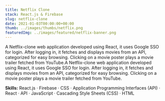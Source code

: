 ```yaml
---
title: Netflix Clone
stack: React.js & Firebase
slug: netflix-clone
date: 2021-01-03T00:00:00+00:00
thumb: ../images/thumbs/netflix.png
featuredImg: ../images/featured/netflix-banner.png
---
```


A Netflix-clone web application developed using React, it uses Google SSO for login. After logging in, it fetches and displays movies from an API, categorized for easy browsing. Clicking on a movie poster plays a movie trailer fetched from YouTube.A Netflix-clone web application developed using React, it uses Google SSO for login. After logging in, it fetches and displays movies from an API, categorized for easy browsing. Clicking on a movie poster plays a movie trailer fetched from YouTube.

<b>Skills:</b> React.js · Firebase · CSS · Application Programming Interfaces (API) · React · API · JavaScript · Cascading Style Sheets (CSS) · HTML
